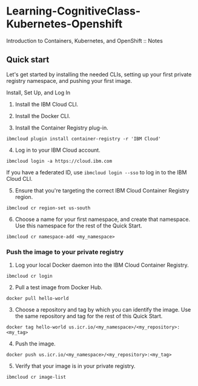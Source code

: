 # Learning-CognitiveClass-Kubernetes-Openshift
Introduction to Containers, Kubernetes, and OpenShift :: Notes

## Quick start
Let's get started by installing the needed CLIs, setting up your first private registry namespace, and pushing your first image.

Install, Set Up, and Log In
1. Install the IBM Cloud CLI.

2. Install the Docker CLI.

3. Install the Container Registry plug-in.

```ibmcloud plugin install container-registry -r 'IBM Cloud'```

4. Log in to your IBM Cloud account.

```ibmcloud login -a https://cloud.ibm.com```

  If you have a federated ID, use ```ibmcloud login --sso``` to log in to the IBM Cloud CLI.

5. Ensure that you're targeting the correct IBM Cloud Container Registry region.

```ibmcloud cr region-set us-south```

6. Choose a name for your first namespace, and create that namespace. Use this namespace for the rest of the Quick Start.

```ibmcloud cr namespace-add <my_namespace>```

### Push the image to your private registry

1. Log your local Docker daemon into the IBM Cloud Container Registry.

```ibmcloud cr login```

2. Pull a test image from Docker Hub.

```docker pull hello-world```

3. Choose a repository and tag by which you can identify the image. Use the same repository and tag for the rest of this Quick Start.

```docker tag hello-world us.icr.io/<my_namespace>/<my_repository>:<my_tag>```

4. Push the image.

```docker push us.icr.io/<my_namespace>/<my_repository>:<my_tag>```

5. Verify that your image is in your private registry.

```ibmcloud cr image-list```

